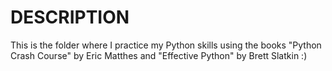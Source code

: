 # DESCRIPTION
This is the folder where I practice my Python skills using the books "Python Crash Course" by Eric Matthes and "Effective Python" by Brett Slatkin :)
